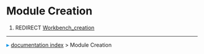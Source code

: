 # Module Creation
1.  REDIRECT [Workbench\_creation](Workbench_creation.md)



---
![](images/Right_arrow.png) [documentation index](../README.md) > Module Creation
